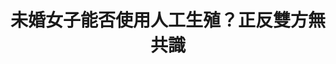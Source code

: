 ---
layout: post
title: "未婚女子能否使用人工生殖？正反雙方無共識"
tags:
  - "醫療"
  - "性平"
  - "法規"
id: 30
thumbnail: "/images/post/30/1bG7mdHtPm6Iq8qW07aYJwcmkVHLa_yWH.jpg"
description: "開放政府第30次協作會議 「開放單身女可以合法施行『人工受孕』及『試管嬰兒』 」"
color: "green"
publish: "false"
departments:
  - "衛福部"
cover:
  link: ""
introduction:
  content: "2018年4月13日，PDIS小組於空總社創中心召開第30次協作會議，討論單身女子是否可透過人工生殖擁有小孩。此案是由網友Shu Kai Wu於2018年1月4日於公共網路政策參與平台提出「開放單身女可以合法施行『人工受孕』及『試管嬰兒』」，經過網友連署，與開放政府聯絡人月會投票選出後，成為協作會議的主題。
提案者報告認為，聯合國人權公約有保障人民的生殖權，此一權益除了應不分性傾向均平等以外，無論結婚與否，也應該受到一樣的保障。目前台灣的人工生殖僅確診為不孕症之夫妻可以使用，等同於歧視單身的女子。但反對者認為，在一夫一妻忠貞婚姻之下，以自然性行為方式所生出的小孩，才能有幸福的家庭環境。
經過激烈的討論後，會議結果沒有結論，但透過面對面的溝通與討論，展開議題的多元面向與面臨的挑戰。所有整理的資料公開透明，為接下來要延伸討論的人奠下議題的基礎。
"
  image: "/images/post/30/1xNPG0zqj8qtqy3ZQpEg2h5r7v_E-fG4j.jpg"
join:
  type: "提"
  image: "/images/post/30/1YcLR7uNmxGOKn4SbRqJlr6N3d7DSpKQm.jpg"
embed:
  - type: "agenda_book"
    links:
      - "https://hackmd.io/@peggylo/Byg3w0-if/https%3A%2F%2Fhackmd.io%2Fs%2FSyjLfCZif?type=book"
  - type: "mind_map"
    links:
      - "https://miro.com/app/live-embed/o9J_kzqyEfc=/?moveToViewport=-1438,-1243,5384,2160&amp;embedAutoplay=true"
  - type: "ministry_slide"
    links:
      - "https://issuu.com/pdis.tw/docs/__-____-_________-________30_____10_a7c1a4a10e9c19"
  - type: "live"
    links:
      - "https://www.youtube.com/watch?v=5f2lxZqZjXE"
  - type: "transcript"
    links:
      - "https://sayit.pdis.nat.gov.tw/2018-04-13-%E9%96%8B%E6%94%BE%E6%94%BF%E5%BA%9C%E8%81%AF%E7%B5%A1%E4%BA%BA%E7%AC%AC%E4%B8%89%E5%8D%81%E6%AC%A1%E5%8D%94%E4%BD%9C%E6%9C%83%E8%AD%B0"
pictures:
  - "/images/post/30/1uc5pe-BiqNXiuVyR0TSw3CULZO2QI1JE.jpg"
---